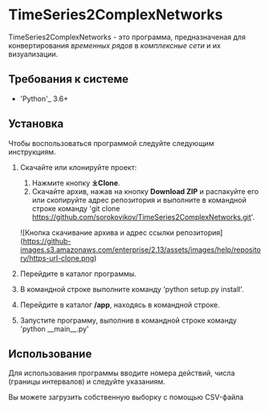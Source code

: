 TimeSeries2ComplexNetworks
==========================
TimeSeries2ComplexNetworks - это программа, предназначеная для конвертирования 
*временных рядов* в *комплексные сети* и их визуализации.

Требования к системе
-----------------------
* 'Python'_ 3.6+

Установка
---------
Чтобы воспользоваться программой следуйте следующим инструкциям.
1. Скачайте или клонируйте проект:
    1. Нажмите кнопку **⤓Clone**.
    2. Скачайте архив, нажав на кнопку **Download ZIP** и распакуйте его или
    скопируйте адрес репозитория и выполните в командной строке команду 
    'git clone https://github.com/sorokovikov/TimeSeries2ComplexNetworks.git'.
    
    ![Кнопка скачивание архива и адрес ссылки репозитория]
    (https://github-images.s3.amazonaws.com/enterprise/2.13/assets/images/help/repository/https-url-clone.png)
    
2. Перейдите в каталог программы.
3. В командной строке выполните команду 'python setup.py install'.
4. Перейдите в каталог **/app**, находясь в командной строке.
5. Запустите программу, выполнив в командной строке команду 'python \_\_main\_\_.py'

Использование
-------------
Для использования программы вводите номера действий, числа (границы интервалов) и 
следуйте указаниям.

Вы можете загрузить собственную выборку с помощью CSV-файла